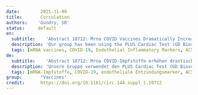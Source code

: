 ```yaml
---
date:        2021-11-08
title:       Curculation
authors:    'Gundry, SR'
status:     default
en:
  subtitle:    'Abstract 10712: Mrna COVID Vaccines Dramatically Increase Endothelial Inflammatory Markers and ACS Risk as Measured by the PULS Cardiac Test: a Warning'
  description: 'Our group has been using the PLUS Cardiac Test (GD Biosciences, Inc, Irvine, CA) a clinically validated measurement of multiple protein biomarkers which generates a score predicting the 5 yr risk (percentage chance) of a new Acute Coronary Syndrome (ACS). The score is based on changes from the norm of multiple protein biomarkers including IL-16, a proinflammatory cytokine, soluble Fas, an inducer of apoptosis, and Hepatocyte Growth Factor (HGF)which serves as a marker for chemotaxis of T-cells into epithelium and cardiac tissue, among other markers. Elevation above the norm increases the PULS score, while decreases below the norm lowers the PULS score.The score has been measured every 3-6 months in our patient population for 8 years. Recently, with the advent of the mRNA COVID 19 vaccines (vac) by Moderna and Pfizer, dramatic changes in the PULS score became apparent in most patients.This report summarizes those results. A total of 566 pts, aged 28 to 97, M:F ratio 1:1 seen in a preventive cardiology practice had a new PULS test drawn from 2 to 10 weeks following the 2nd COVID shot and was compared to the previous PULS score drawn 3 to 5 months previously pre- shot. Baseline IL-16 increased from 35=/-20 above the norm to 82 =/- 75 above the norm post-vac; sFas increased from 22+/- 15 above the norm to 46=/-24 above the norm post-vac; HGF increased from 42+/-12 above the norm to 86+/-31 above the norm post-vac. These changes resulted in an increase of the PULS score from 11% 5 yr ACS risk to 25% 5 yr ACS risk. At the time of this report, these changes persist for at least 2.5 months post second dose of vac.We conclude that the mRNA vacs dramatically increase inflammation on the endothelium and T cell infiltration of cardiac muscle and may account for the observations of increased thrombosis, cardiomyopathy, and other vascular events following vaccination.'
  tags: [mRNA vaccines, COVID-19, Endothelial Inflammatory Markers, ACS Risk]
de: 
  subtitle:    'Abstract 10712: Mrna COVID-Impfstoffe erhöhen drastisch die Entzündungsmarker im Endothel und das ACS-Risiko, gemessen mit dem PULS-Herztest: eine Warnung'
  description: 'Unsere Gruppe verwendet den PLUS Cardiac Test (GD Biosciences, Inc, Irvine, CA), eine klinisch validierte Messung mehrerer Protein-Biomarker, die einen Score zur Vorhersage des 5-Jahres-Risikos (prozentuale Chance) eines neuen akuten Koronarsyndroms (ACS) erstellt. Der Score basiert auf der Abweichung mehrerer Protein-Biomarker von der Norm, darunter IL-16, ein proinflammatorisches Zytokin, lösliches Fas, ein Auslöser von Apoptose, und Hepatozyten-Wachstumsfaktor (HGF), der als Marker für die Chemotaxis von T-Zellen in Epithel und Herzgewebe dient, neben anderen Markern. Ein Anstieg über die Norm erhöht den PULS-Score, während ein Abfall unter die Norm den PULS-Score senkt. 8 Jahre lang wurde der Score alle 3-6 Monate in unserer Patientenpopulation gemessen. Kürzlich, mit der Einführung der mRNA-COVID 19-Impfstoffe (vac) von Moderna und Pfizer, wurden bei den meisten Patienten dramatische Veränderungen des PULS-Scores sichtbar. Dieser Bericht fasst diese Ergebnisse zusammen. Bei insgesamt 566 Patienten im Alter von 28 bis 97 Jahren, M:F-Verhältnis 1:1, die in einer präventiven kardiologischen Praxis behandelt wurden, wurde 2 bis 10 Wochen nach der zweiten COVID-Impfung ein neuer PULS-Test durchgeführt und mit dem vorherigen PULS-Wert verglichen, der 3 bis 5 Monate vor der Impfung ermittelt wurde. Der Ausgangswert für IL-16 stieg von 35=/-20 über der Norm auf 82 =/- 75 über der Norm nach der Impfung; sFas stieg von 22+/- 15 über der Norm auf 46=/-24 über der Norm nach der Impfung; HGF stieg von 42+/-12 über der Norm auf 86+/-31 über der Norm nach der Impfung. Diese Veränderungen führten zu einem Anstieg des PULS-Scores von 11% 5-Jahres-ACS-Risiko auf 25% 5-Jahres-ACS-Risiko. Wir kommen zu dem Schluss, dass die mRNA-Vakzine die Entzündung des Endothels und die T-Zell-Infiltration des Herzmuskels drastisch erhöht und für die beobachtete Zunahme von Thrombose, Kardiomyopathie und anderen vaskulären Ereignissen nach der Impfung verantwortlich sein könnte.'
  tags: [mRNA-Impfstoffe, COVID-19, endotheliale Entzündungsmarker, ACS-Risiko]
group:       "Vaccines"
credit:      https://doi.org/10.1161/circ.144.suppl_1.10712
---
```

<object data="{{ page.link }}" style='height:calc(100vh - 400px); width: 100%' type='application/pdf'></object>
